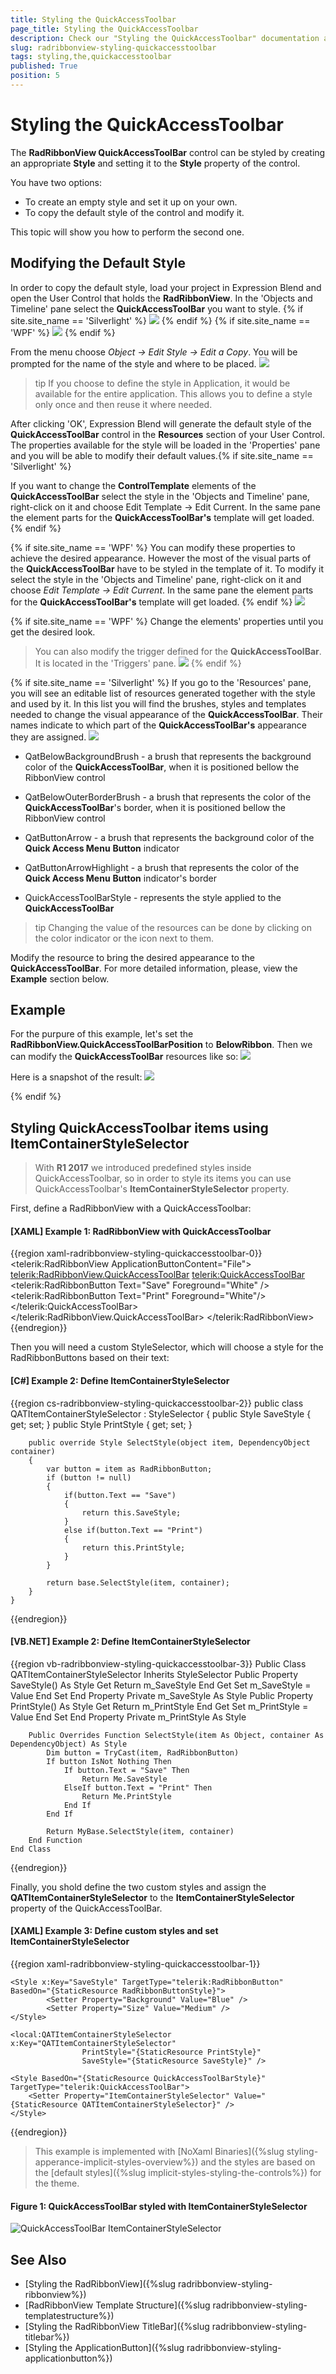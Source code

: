 ```yaml
---
title: Styling the QuickAccessToolbar
page_title: Styling the QuickAccessToolbar
description: Check our "Styling the QuickAccessToolbar" documentation article for the RadRibbonView WPF control.
slug: radribbonview-styling-quickaccesstoolbar
tags: styling,the,quickaccesstoolbar
published: True
position: 5
---
```


# Styling the QuickAccessToolbar

The __RadRibbonView QuickAccessToolBar__ control can be styled by creating an appropriate __Style__ and setting it to the __Style__ property of the control.

You have two options:

* To create an empty style and set it up on your own.
* To copy the default style of the control and modify it.

This topic will show you how to perform the second one.

## Modifying the Default Style

In order to copy the default style, load your project in Expression Blend and open the User Control that holds the __RadRibbonView__. In the 'Objects and Timeline' pane select the __QuickAccessToolBar__ you want to style.
{% if site.site_name == 'Silverlight' %}
![](images/RibbonView_Styling_QAT_Locate.png)
{% endif %}
{% if site.site_name == 'WPF' %}
![](images/RibbonView_Styling_QAT_LocateWPF.png)
{% endif %}

From the menu choose *Object -> Edit Style -> Edit a Copy*. You will be prompted for the name of the style and where to be placed.
![](images/RibbonView_Styling_QAT_CreateStyle.png)

>tip If you choose to define the style in Application, it would be available for the entire application. This allows you to define a style only once and then reuse it where needed.

After clicking 'OK', Expression Blend will generate the default style of the __QuickAccessToolBar__ control in the __Resources__ section of your User Control. The properties available for the style will be loaded in the 'Properties' pane and you will be able to modify their default values.{% if site.site_name == 'Silverlight' %}

If you want to change the __ControlTemplate__ elements of the __QuickAccessToolBar__ select the style in the 'Objects and Timeline' pane, right-click on it and choose Edit Template -> Edit Current. In the same pane the element parts for the __QuickAccessToolBar's__ template will get loaded.{% endif %}

{% if site.site_name == 'WPF' %}
You can modify these properties to achieve the desired appearance. However the most of the visual parts of the __QuickAccessToolBar__ have to be styled in the template of it. To modify it select the style in the 'Objects and Timeline' pane, right-click on it and choose *Edit Template -> Edit Current*. In the same pane the element parts for the __QuickAccessToolBar's__ template will get loaded.
{% endif %}
![](images/RibbonView_Styling_QAT_ControlTemplate.png)

{% if site.site_name == 'WPF' %}
Change the elements' properties until you get the desired look.

>You can also modify the trigger defined for the __QuickAccessToolBar__. It is located in the 'Triggers' pane.
>![](images/RibbonView_Styling_QAT_Triggers.png)
{% endif %}

{% if site.site_name == 'Silverlight' %}
If you go to the 'Resources' pane, you will see an editable list of resources generated together with the style and used by it. In this list you will find the brushes, styles and templates needed to change the visual appearance of the __QuickAccessToolBar__. Their names indicate to which part of the __QuickAccessToolBar's__ appearance they are assigned.
![](images/RibbonView_Styling_QAT_Resources.png)

* QatBelowBackgroundBrush - a brush that represents the background color of the __QuickAccessToolBar__, when it is positioned bellow the RibbonView control						

* QatBelowOuterBorderBrush - a brush that represents the color of the __QuickAccessToolBar__'s border, when it is positioned bellow the RibbonView control						

* QatButtonArrow - a brush that represents the background color of the __Quick Access Menu__ __Button__ indicator						

* QatButtonArrowHighlight - a brush that represents the color of the __Quick Access Menu__ __Button__ indicator's border						

* QuickAccessToolBarStyle - represents the style applied to the __QuickAccessToolBar__

>tip Changing the value of the resources can be done by clicking on the color indicator or the icon next to them.

Modify the resource to bring the desired appearance to the __QuickAccessToolBar__. For more detailed information, please, view the __Example__ section below.

## Example
For the purpure of this example, let's set the __RadRibbonView.QuickAccessToolBarPosition__ to __BelowRibbon__. Then we can modify the __QuickAccessToolBar__ resources like so:
![](images/RibbonView_Styling_QAT_ResourcesModified.png)

Here is a snapshot of the result:
![](images/RibbonView_Styling_QAT_Example.png)

{% endif %}

## Styling QuickAccessToolbar items using ItemContainerStyleSelector

> With **R1 2017** we introduced predefined styles inside QuickAccessToolbar, so in order to style its items you can use QuickAccessToolbar's **ItemContainerStyleSelector** property.

First, define a RadRibbonView with a QuickAccessToolbar:

#### __[XAML] Example 1: RadRibbonView with QuickAccessToolbar__
{{region xaml-radribbonview-styling-quickaccesstoolbar-0}}
	 <telerik:RadRibbonView ApplicationButtonContent="File">
        <telerik:RadRibbonView.QuickAccessToolBar>
            <telerik:QuickAccessToolBar>
               <telerik:RadRibbonButton Text="Save" Foreground="White" />
                <telerik:RadRibbonButton Text="Print" Foreground="White"/>
            </telerik:QuickAccessToolBar>
        </telerik:RadRibbonView.QuickAccessToolBar>
    </telerik:RadRibbonView>
{{endregion}}

Then you will need a custom StyleSelector, which will choose a style for the RadRibbonButtons based on their text:

#### __[C#] Example 2: Define ItemContainerStyleSelector__  
{{region cs-radribbonview-styling-quickaccesstoolbar-2}}
	public class QATItemContainerStyleSelector : StyleSelector
    {
        public Style SaveStyle { get; set; }
        public Style PrintStyle { get; set; }

        public override Style SelectStyle(object item, DependencyObject container)
        {
            var button = item as RadRibbonButton;
            if (button != null)
            {
                if(button.Text == "Save")
                {
                    return this.SaveStyle;
                }
                else if(button.Text == "Print")
                {
                    return this.PrintStyle;
                }
            }

            return base.SelectStyle(item, container);
        }
    }
{{endregion}}

#### __[VB.NET] Example 2: Define ItemContainerStyleSelector__  
{{region vb-radribbonview-styling-quickaccesstoolbar-3}}
    Public Class QATItemContainerStyleSelector
        Inherits StyleSelector
        Public Property SaveStyle() As Style
            Get
                Return m_SaveStyle
            End Get
            Set
                m_SaveStyle = Value
            End Set
        End Property
        Private m_SaveStyle As Style
        Public Property PrintStyle() As Style
            Get
                Return m_PrintStyle
            End Get
            Set
                m_PrintStyle = Value
            End Set
        End Property
        Private m_PrintStyle As Style

        Public Overrides Function SelectStyle(item As Object, container As DependencyObject) As Style
            Dim button = TryCast(item, RadRibbonButton)
            If button IsNot Nothing Then
                If button.Text = "Save" Then
                    Return Me.SaveStyle
                ElseIf button.Text = "Print" Then
                    Return Me.PrintStyle
                End If
            End If

            Return MyBase.SelectStyle(item, container)
        End Function
    End Class
{{endregion}}

Finally, you shold define the two custom styles and assign the __QATItemContainerStyleSelector__ to the __ItemContainerStyleSelector__ property of the QuickAccessToolBar.

#### __[XAML] Example 3: Define custom styles and set ItemContainerStyleSelector__
{{region xaml-radribbonview-styling-quickaccesstoolbar-1}}
	<Style x:Key="PrintStyle" TargetType="telerik:RadRibbonButton" BasedOn="{StaticResource RadRibbonButtonStyle}">
            <Setter Property="Background" Value="Red" />
            <Setter Property="Size" Value="Medium" />
    </Style>

    <Style x:Key="SaveStyle" TargetType="telerik:RadRibbonButton" BasedOn="{StaticResource RadRibbonButtonStyle}">
            <Setter Property="Background" Value="Blue" />
            <Setter Property="Size" Value="Medium" />
    </Style>

    <local:QATItemContainerStyleSelector x:Key="QATItemContainerStyleSelector"
                    PrintStyle="{StaticResource PrintStyle}"
                    SaveStyle="{StaticResource SaveStyle}" />

    <Style BasedOn="{StaticResource QuickAccessToolBarStyle}" TargetType="telerik:QuickAccessToolBar">
        <Setter Property="ItemContainerStyleSelector" Value="{StaticResource QATItemContainerStyleSelector}" />
    </Style>
{{endregion}}

> This example is implemented with [NoXaml Binaries]({%slug styling-apperance-implicit-styles-overview%}) and the styles are based on the [default styles]({%slug implicit-styles-styling-the-controls%}) for the theme.

#### __Figure 1: QuickAccessToolBar styled with ItemContainerStyleSelector__ 
 ![QuickAccessToolBar ItemContainerStyleSelector](images/RadRibbonView_QuickAccessToolbar_ItemContainerStyleSelector.png)

## See Also
 * [Styling the RadRibbonView]({%slug radribbonview-styling-ribbonview%})
 * [RadRibbonView Template Structure]({%slug radribbonview-styling-templatestructure%})
 * [Styling the RadRibbonView TitleBar]({%slug radribbonview-styling-titlebar%})
 * [Styling the ApplicationButton]({%slug radribbonview-styling-applicationbutton%})

